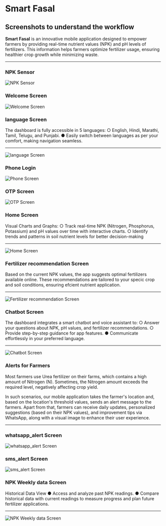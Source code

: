 # Smart Fasal 

## Screenshots to understand the workflow

**Smart Fasal** is an innovative mobile application designed to empower farmers by providing real-time nutrient values (NPK) and pH levels of fertilizers. This information helps farmers optimize fertilizer usage, ensuring healthier crop growth while minimizing waste.

---

### NPK Sensor 
![NPK Sensor](assets/appimages/npk_sensor_kit.png)

### Welcome Screen
![Welcome Screen](assets/appimages/welcome_screen.png)

### language Screen

The dashboard is fully accessible in 5 languages:
○ English, Hindi, Marathi, Tamil, Telugu, and Punjabi.
● Easily switch between languages as per your comfort, making navigation
seamless.

---
![language Screen](assets/appimages/language.png)

### Phone Login
![Phone Screen](assets/appimages/phonelogin.png)
### OTP Screen
![OTP Screen](assets/appimages/otp.png)
### Home Screen
Visual Charts and Graphs:
○ Track real-time NPK (Nitrogen, Phosphorus, Potassium) and pH
values over time with interactive charts.
○ Identify trends and patterns in soil nutrient levels for better
decision-making


---

![Home Screen](assets/appimages/homescreen.png)

### Fertilizer recommendation Screen

Based on the current NPK values, the app suggests optimal fertilizers
available online.
These recommendations are tailored to your specic crop and soil
conditions, ensuring efcient nutrient application.

---
![Fertilizer recommendation Screen](assets/appimages/fertilizerrecomm.png)



### Chatbot Screen

The dashboard integrates a smart chatbot and voice assistant to:
○ Answer your questions about NPK, pH values, and fertilizer
recommendations.
○ Provide step-by-step guidance for app features.
● Communicate effortlessly in your preferred language.


---

![Chatbot Screen](assets/appimages/chatbot.png)

### Alerts for Farmers

Most farmers use Urea fertilizer on their farms, which contains a high amount of Nitrogen (N). Sometimes, the Nitrogen amount exceeds the required level, negatively affecting crop yield. 

In such scenarios, our mobile application takes the farmer's location and, based on the location's threshold values, sends an alert message to the farmers. Apart from that, farmers can receive daily updates, personalized suggestions (based on their NPK values), and improvement tips via WhatsApp, along with a visual image to enhance their user experience.

---

### whatsapp_alert Screen
![whatsapp_alert Screen](assets/appimages/whatsapp_alert.png)

### sms_alert Screen
![sms_alert Screen](assets/appimages/sms_alert.png)

### NPK Weekly data Screen

Historical Data View
● Access and analyze past NPK readings.
● Compare historical data with current readings to measure progress and
plan future fertilizer applications.


---
![NPK Weekly data Screen](assets/appimages/npk_weeklyData.png)
